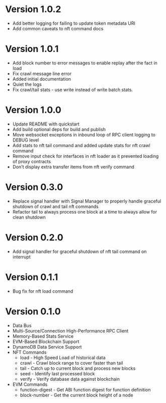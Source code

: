 # Version 1.0.2

- Add better logging for failing to update token metadata URI
- Add common caveats to nft command docs

# Version 1.0.1

- Add block number to error messages to enable replay after the fact in load
- Fix crawl message line error
- Added initial documentation
- Quiet the logs
- Fix crawl/tail stats - use write instead of write batch stats.

# Version 1.0.0

- Update README with quickstart
- Add build optional deps for build and publish
- Move websocket exceptions in inbound loop of RPC client logging to DEBUG level
- Add stats to nft tail command and added update stats for nft crawl command
- Remove input check for interfaces in nft loader as it prevented loading of proxy contracts
- Don't display extra transfer items from nft verify command

# Version 0.3.0

- Replace signal handler with Signal Manager to properly handle graceful shutdown of crawl and tail nft commands
- Refactor tail to always process one block at a time to always allow for clean shutdown

# Version 0.2.0

- Add signal handler for graceful shutdown of nft tail command on interrupt

# Version 0.1.1

- Bug fix for nft load command

# Version 0.1.0

- Data Bus
- Multi-Source/Connection High-Performance RPC Client
- Memory-Based Stats Service
- EVM-Based Blockchain Support
- DynamoDB Data Service Support
- NFT Commands
  - load - High Speed Load of historical data
  - crawl - Crawl block range to cover faster than tail
  - tail - Catch up to current block and process new blocks
  - seed - Identify last processed block
  - verify - Verify database data against blockchain
- EVM Commands
  - function-digest - Get ABI function digest for function definition
  - block-number - Get the current block height of a node
